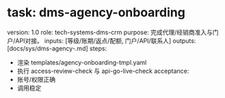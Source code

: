 # task: dms-agency-onboarding

version: 1.0
role: tech-systems-dms-crm
purpose: 完成代理/经销商准入与门户/API对接。
inputs: [等级/账期/返点/配额, 门户/API/联系人]
outputs: [docs/sys/dms-agency-<partner>.md]
steps:

- 渲染 templates/agency-onboarding-tmpl.yaml
- 执行 access-review-check 与 api-go-live-check
  acceptance:
- 账号/权限正确
- 调用稳定
